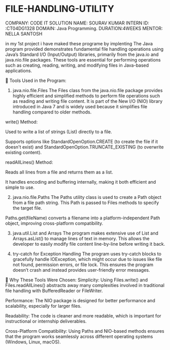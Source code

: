 # FILE-HANDLING-UTILITY

COMPANY: CODE IT SOLUTION
NAME: SOURAV KUMAR
INTERN ID: :CT04DG1328
DOMAIN: Java Programming. 
DURATION:4WEEKS
MENTOR: NELLA SANTOSH

in my 1st project i have maked these programe by implenting
The Java program provided demonstrates fundamental file handling operations using Java’s Standard I/O (Input/Output) libraries, primarily from the java.io and java.nio.file packages. These tools are essential for performing operations such as creating, reading, writing, and modifying files in Java-based applications.

🔧 Tools Used in the Program:
1. java.nio.file.Files
The Files class from the java.nio.file package provides highly efficient and simplified methods to perform file operations such as reading and writing file content. It is part of the New I/O (NIO) library introduced in Java 7 and is widely used because it simplifies file handling compared to older methods.

write() Method:

Used to write a list of strings (List<String>) directly to a file.

Supports options like StandardOpenOption.CREATE (to create the file if it doesn't exist) and StandardOpenOption.TRUNCATE_EXISTING (to overwrite existing content).

readAllLines() Method:

Reads all lines from a file and returns them as a list.

It handles encoding and buffering internally, making it both efficient and simple to use.

2. java.nio.file.Paths
The Paths utility class is used to create a Path object from a file path string. This Path is passed to Files methods to specify the target file.

Paths.get(fileName) converts a filename into a platform-independent Path object, improving cross-platform compatibility.

3. java.util.List and Arrays
The program makes extensive use of List<String> and Arrays.asList() to manage lines of text in memory. This allows the developer to easily modify file content line-by-line before writing it back.

4. try-catch for Exception Handling
The program uses try-catch blocks to gracefully handle IOException, which might occur due to issues like file not found, permission errors, or file lock. This ensures the program doesn’t crash and instead provides user-friendly error messages.

🧠 Why These Tools Were Chosen:
Simplicity: Using Files.write() and Files.readAllLines() abstracts away many complexities involved in traditional file handling with BufferedReader or FileWriter.

Performance: The NIO package is designed for better performance and scalability, especially for larger files.

Readability: The code is cleaner and more readable, which is important for instructional or internship deliverables.

Cross-Platform Compatibility: Using Paths and NIO-based methods ensures that the program works seamlessly across different operating systems (Windows, Linux, macOS).



